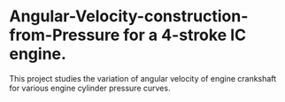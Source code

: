 # Angular-Velocity-construction-from-Pressure for a 4-stroke IC engine.
This project studies the variation of angular velocity of engine crankshaft for various engine cylinder pressure curves. 
